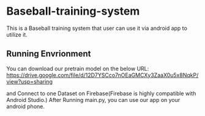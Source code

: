 # Baseball-training-system
This is a Baseball training system that user can use it via android app to utilize it.
## Running Envrionment
You can download our pretrain model on the below URL:
https://drive.google.com/file/d/12D7YSCco7nOEaGMCXy3ZaaX0u5x8NqkP/view?usp=sharing

and Connect to one Dataset on Firebase(Firebase is highly compatible with Android Studio.)
After Running main.py, you can use our app on your android phone.
